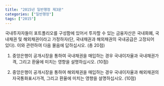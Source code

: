 ```yaml
---
title: "2015년 일반행정 제3문"
categories: ["일반행정"]
tags: ["2015"]
---
```


국내투자자들이 포트폴리오를 구성함에 있어서 투자할 수 있는 금융자산은 국내화폐, 국내채권 및 해외채권이라고 가정하자(단, 국내채권과 해외채권의 국내공급은 고정되어 있다). 이와 관련하여 다음 물음에 답하십시오. (총 20점)

1) 중앙은행이 공개시장을 통하여 국내채권을 매입하는 경우 국내이자율과 국내채권가격, 그리고 환율에 미치는 영향을 설명하십시오. (10점)

2) 중앙은행이 공개시장을 통하여 해외채권을 매입하는 경우 국내이자율과 해외채권의 자국통화표시가격, 그리고 환율에 미치는 영향을 설명하십시오. (10점)

